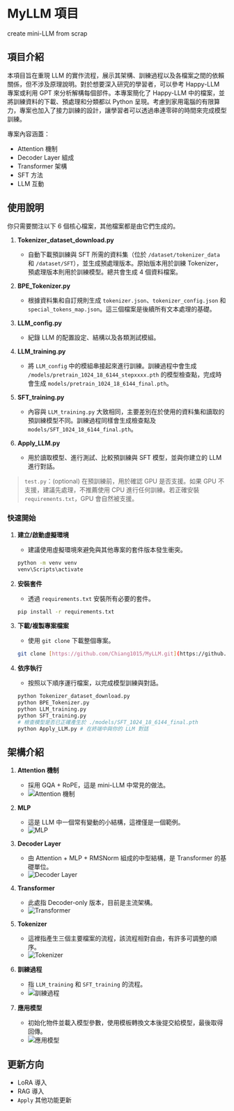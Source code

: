 # MyLLM 項目
create mini-LLM from scrap

## 項目介紹

本項目旨在重現 LLM 的實作流程，展示其架構、訓練過程以及各檔案之間的依賴關係，但不涉及原理說明。對於想要深入研究的學習者，可以參考 Happy-LLM 專案或利用 GPT 來分析解構每個部件。本專案簡化了 Happy-LLM 中的檔案，並將訓練資料的下載、預處理和分類都以 Python 呈現。考慮到家用電腦的有限算力，專案也加入了接力訓練的設計，讓學習者可以透過串連零碎的時間來完成模型訓練。

專案內容涵蓋：
* Attention 機制
* Decoder Layer 組成
* Transformer 架構
* SFT 方法
* LLM 互動

## 使用說明

你只需要關注以下 6 個核心檔案，其他檔案都是由它們生成的。

1.  **Tokenizer_dataset_download.py**
    * 自動下載預訓練與 SFT 所需的資料集（位於 `/dataset/tokenizer_data` 和 `/dataset/SFT`），並生成預處理版本。原始版本用於訓練 Tokenizer，預處理版本則用於訓練模型。總共會生成 4 個資料檔案。

2.  **BPE_Tokenizer.py**
    * 根據資料集和自訂規則生成 `tokenizer.json`、`tokenizer_config.json` 和 `special_tokens_map.json`。這三個檔案是後續所有文本處理的基礎。

3.  **LLM_config.py**
    * 紀錄 LLM 的配置設定、結構以及各類測試模組。

4.  **LLM_training.py**
    * 將 `LLM_config` 中的模組串接起來進行訓練。訓練過程中會生成 `/models/pretrain_1024_18_6144_stepxxxx.pth` 的模型檢查點，完成時會生成 `models/pretrain_1024_18_6144_final.pth`。

5.  **SFT_training.py**
    * 內容與 `LLM_training.py` 大致相同，主要差別在於使用的資料集和讀取的預訓練模型不同。訓練過程同樣會生成檢查點及 `models/SFT_1024_18_6144_final.pth`。

6.  **Apply_LLM.py**
    * 用於讀取模型、進行測試、比較預訓練與 SFT 模型，並與你建立的 LLM 進行對話。

> `test.py`：(optional) 在預訓練前，用於確認 GPU 是否支援。如果 GPU 不支援，建議先處理，不推薦使用 CPU 進行任何訓練。若正確安裝 `requirements.txt`，GPU 會自然被支援。

### 快速開始

1.  **建立/啟動虛擬環境**
    * 建議使用虛擬環境來避免與其他專案的套件版本發生衝突。

    ```bash
    python -m venv venv
    venv\Scripts\activate
    ```

2.  **安裝套件**
    * 透過 `requirements.txt` 安裝所有必要的套件。

    ```bash
    pip install -r requirements.txt
    ```

3.  **下載/複製專案檔案**
    * 使用 `git clone` 下載整個專案。

    ```bash
    git clone [https://github.com/Chiang1015/MyLLM.git](https://github.com/Chiang1015/MyLLM.git)
    ```

4.  **依序執行**
    * 按照以下順序運行檔案，以完成模型訓練與對話。

    ```bash
    python Tokenizer_dataset_download.py
    python BPE_Tokenizer.py
    python LLM_training.py
    python SFT_training.py
    # 檢查模型是否已正確產生於 ./models/SFT_1024_18_6144_final.pth
    python Apply_LLM.py # 在終端中與你的 LLM 對話
    ```

## 架構介紹

1.  **Attention 機制**
    * 採用 GQA + RoPE，這是 mini-LLM 中常見的做法。
    * ![Attention 機制](picture/Attention.bmp)

2.  **MLP**
    * 這是 LLM 中一個常有變動的小結構，這裡僅是一個範例。
    * ![MLP](picture/MLP.bmp)

3.  **Decoder Layer**
    * 由 Attention + MLP + RMSNorm 組成的中型結構，是 Transformer 的基礎單位。
    * ![Decoder Layer](picture/Decoder_layer.bmp)

4.  **Transformer**
    * 此處指 Decoder-only 版本，目前是主流架構。
    * ![Transformer](picture/Transformer.bmp)

5.  **Tokenizer**
    * 這裡指產生三個主要檔案的流程，該流程相對自由，有許多可調整的順序。
    * ![Tokenizer](picture/dataset.bmp)

6.  **訓練過程**
    * 指 `LLM_training` 和 `SFT_training` 的流程。
    * ![訓練過程](picture/training.bmp)

7.  **應用模型**
    * 初始化物件並載入模型參數，使用模板轉換文本後提交給模型，最後取得回傳。
    * ![應用模型](picture/apply.bmp)

## 更新方向

* LoRA 導入
* RAG 導入
* `Apply` 其他功能更新
